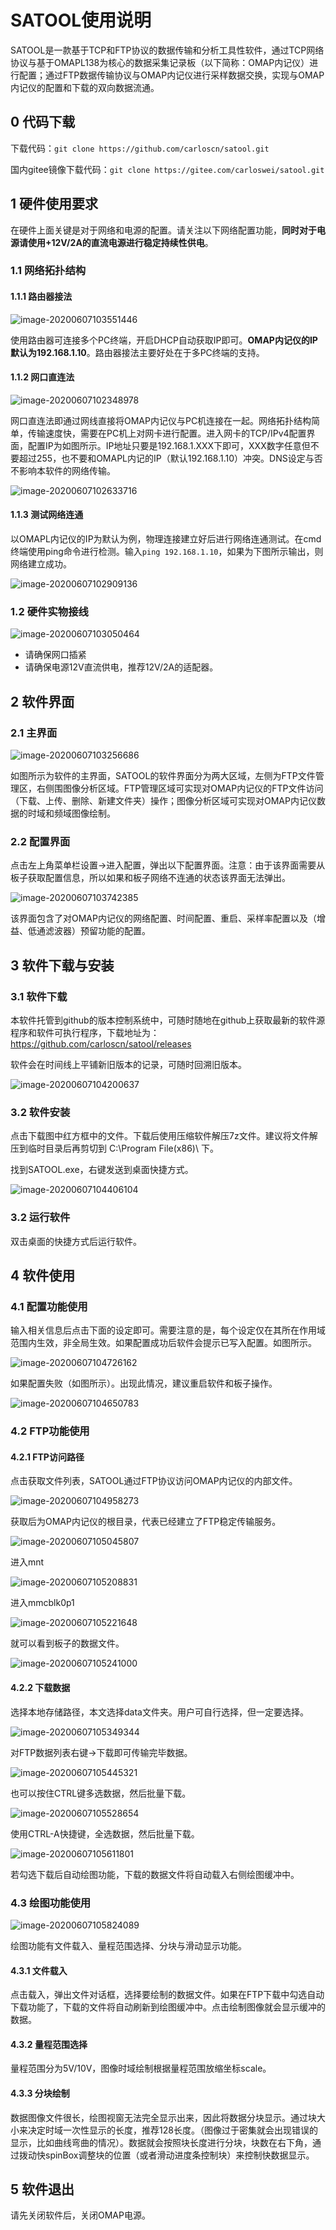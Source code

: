 # SATOOL使用说明

SATOOL是一款基于TCP和FTP协议的数据传输和分析工具性软件，通过TCP网络协议与基于OMAPL138为核心的数据采集记录板（以下简称：OMAP内记仪）进行配置；通过FTP数据传输协议与OMAP内记仪进行采样数据交换，实现与OMAP内记仪的配置和下载的双向数据流通。

## 0 代码下载

下载代码：`git clone https://github.com/carloscn/satool.git`

国内gitee镜像下载代码：`git clone https://gitee.com/carloswei/satool.git`

## 1 硬件使用要求

在硬件上面关键是对于网络和电源的配置。请关注以下网络配置功能，**同时对于电源请使用+12V/2A的直流电源进行稳定持续性供电**。

### 1.1 网络拓扑结构

#### 1.1.1 路由器接法

![image-20200607103551446](SATOOL使用说明/image-20200607103551446.png)

使用路由器可连接多个PC终端，开启DHCP自动获取IP即可。**OMAP内记仪的IP默认为192.168.1.10**。路由器接法主要好处在于多PC终端的支持。

#### 1.1.2 网口直连法

![image-20200607102348978](SATOOL使用说明/image-20200607102348978.png)

网口直连法即通过网线直接将OMAP内记仪与PC机连接在一起。网络拓扑结构简单，传输速度快，需要在PC机上对网卡进行配置。进入网卡的TCP/IPv4配置界面，配置IP为如图所示。IP地址只要是192.168.1.XXX下即可，XXX数字任意但不要超过255，也不要和OMAPL内记的IP（默认192.168.1.10）冲突。DNS设定与否不影响本软件的网络传输。

![image-20200607102633716](SATOOL使用说明/image-20200607102633716.png)

#### 1.1.3 测试网络连通

以OMAPL内记仪的IP为默认为例，物理连接建立好后进行网络连通测试。在cmd终端使用ping命令进行检测。输入`ping 192.168.1.10`，如果为下图所示输出，则网络建立成功。

![image-20200607102909136](SATOOL使用说明/image-20200607102909136.png)

### 1.2 硬件实物接线

![image-20200607103050464](SATOOL使用说明/image-20200607103050464.png)

* 请确保网口插紧
* 请确保电源12V直流供电，推荐12V/2A的适配器。

## 2 软件界面

### 2.1 主界面

![image-20200607103256686](SATOOL使用说明/image-20200607103256686.png)

如图所示为软件的主界面，SATOOL的软件界面分为两大区域，左侧为FTP文件管理区，右侧围图像分析区域。FTP管理区域可实现对OMAP内记仪的FTP文件访问（下载、上传、删除、新建文件夹）操作；图像分析区域可实现对OMAP内记仪数据的时域和频域图像绘制。

### 2.2 配置界面

点击左上角菜单栏设置->进入配置，弹出以下配置界面。注意：由于该界面需要从板子获取配置信息，所以如果和板子网络不连通的状态该界面无法弹出。

![image-20200607103742385](SATOOL使用说明/image-20200607103742385.png)

该界面包含了对OMAP内记仪的网络配置、时间配置、重启、采样率配置以及（增益、低通滤波器）预留功能的配置。

## 3 软件下载与安装

### 3.1 软件下载

本软件托管到github的版本控制系统中，可随时随地在github上获取最新的软件源程序和软件可执行程序，下载地址为： https://github.com/carloscn/satool/releases

软件会在时间线上平铺新旧版本的记录，可随时回溯旧版本。

![image-20200607104200637](SATOOL使用说明/image-20200607104200637.png)

### 3.2 软件安装

点击下载图中红方框中的文件。下载后使用压缩软件解压7z文件。建议将文件解压到临时目录后再剪切到 C:\Program File(x86)\ 下。

找到SATOOL.exe，右键发送到桌面快捷方式。

![image-20200607104406104](SATOOL使用说明/image-20200607104406104.png)

### 3.2 运行软件

双击桌面的快捷方式后运行软件。

## 4 软件使用

### 4.1 配置功能使用

输入相关信息后点击下面的设定即可。需要注意的是，每个设定仅在其所在作用域范围内生效，非全局生效。如果配置成功后软件会提示已写入配置。如图所示。

![image-20200607104726162](SATOOL使用说明/image-20200607104726162.png)

如果配置失败（如图所示）。出现此情况，建议重启软件和板子操作。

![image-20200607104650783](SATOOL使用说明/image-20200607104650783.png)

### 4.2 FTP功能使用

#### 4.2.1 FTP访问路径

点击获取文件列表，SATOOL通过FTP协议访问OMAP内记仪的内部文件。

![image-20200607104958273](SATOOL使用说明/image-20200607104958273.png)

获取后为OMAP内记仪的根目录，代表已经建立了FTP稳定传输服务。

![image-20200607105045807](SATOOL使用说明/image-20200607105045807.png)

进入mnt

![image-20200607105208831](SATOOL使用说明/image-20200607105208831.png)

进入mmcblk0p1

![image-20200607105221648](SATOOL使用说明/image-20200607105221648.png)

就可以看到板子的数据文件。

![image-20200607105241000](SATOOL使用说明/image-20200607105241000.png)

#### 4.2.2 下载数据

选择本地存储路径，本文选择data文件夹。用户可自行选择，但一定要选择。

![image-20200607105349344](SATOOL使用说明/image-20200607105349344.png)

对FTP数据列表右键->下载即可传输完毕数据。

![image-20200607105445321](SATOOL使用说明/image-20200607105445321.png)

也可以按住CTRL键多选数据，然后批量下载。

![image-20200607105528654](SATOOL使用说明/image-20200607105528654.png)

使用CTRL-A快捷键，全选数据，然后批量下载。

![image-20200607105611801](SATOOL使用说明/image-20200607105611801.png)

若勾选下载后自动绘图功能，下载的数据文件将自动载入右侧绘图缓冲中。

### 4.3 绘图功能使用

![image-20200607105824089](SATOOL使用说明/image-20200607105824089.png)

绘图功能有文件载入、量程范围选择、分块与滑动显示功能。

#### 4.3.1 文件载入

点击载入，弹出文件对话框，选择要绘制的数据文件。如果在FTP下载中勾选自动下载功能了，下载的文件将自动刷新到绘图缓冲中。点击绘制图像就会显示缓冲的数据。

#### 4.3.2 量程范围选择

量程范围分为5V/10V，图像时域绘制根据量程范围放缩坐标scale。

#### 4.3.3 分块绘制

数据图像文件很长，绘图视窗无法完全显示出来，因此将数据分块显示。通过块大小来决定时域一次性显示的长度，推荐128长度。（图像过于密集就会出现错误的显示，比如曲线弯曲的情况）。数据就会按照块长度进行分块，块数在右下角，通过拨动快spinBox调整块的位置（或者滑动进度条控制块）来控制快数据显示。

## 5 软件退出

请先关闭软件后，关闭OMAP电源。
